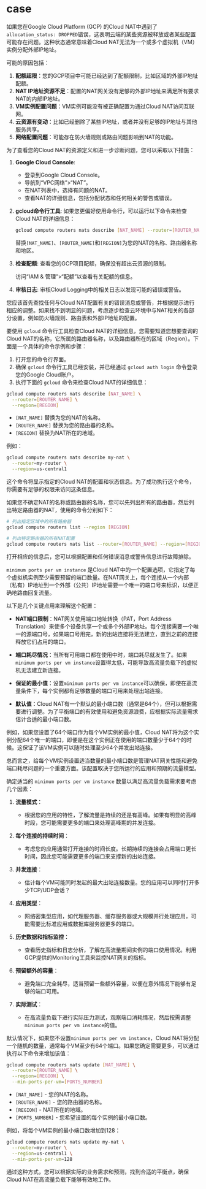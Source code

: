 # case
如果您在Google Cloud Platform (GCP) 的Cloud NAT中遇到了`allocation_status: DROPPED`错误，这表明云端的某些资源被释放或者某些配置可能存在问题。这种状态通常意味着Cloud NAT无法为一个或多个虚拟机（VM）实例分配外部IP地址。

可能的原因包括：

1. **配额超限**：您的GCP项目中可能已经达到了配额限制，比如区域的外部IP地址配额。
2. **NAT IP地址资源不足**：配置的NAT网关没有足够的外部IP地址来满足所有要求NAT的内部IP地址。
3. **VM实例配置问题**：VM实例可能没有被正确配置为通过Cloud NAT访问互联网。
4. **云资源有变动**：比如已经删除了某些IP地址，或者并没有足够的IP地址与其他服务共享。
5. **网络配置问题**：可能存在防火墙规则或路由问题影响到NAT的功能。

为了查看您的Cloud NAT的资源定义和进一步诊断问题，您可以采取以下措施：

1. **Google Cloud Console**:
   - 登录到Google Cloud Console。
   - 导航到“VPC网络”>“NAT”。
   - 在NAT列表中，选择有问题的NAT。
   - 查看NAT的详细信息，包括分配状态和任何相关的警告或错误。

2. **gcloud命令行工具**:
   如果您更偏好使用命令行，可以运行以下命令来检查Cloud NAT的详细信息：

   ```sh
   gcloud compute routers nats describe [NAT_NAME] --router=[ROUTER_NAME] --region=[REGION]
   ```

   替换`[NAT_NAME]`、`[ROUTER_NAME]`和`[REGION]`为您的NAT的名称、路由器名称和地区。

3. **检查配额**:
   查看您的GCP项目配额，确保没有超出云资源的限制。

   访问“IAM & 管理”>“配额”以查看有关配额的信息。

4. **审核日志**:
   审核Cloud Logging中的相关日志以发现可能的错误或警告。

您应该首先查找任何与Cloud NAT配置有关的错误消息或警告，并根据提示进行相应的调整。如果找不到明显的问题，考虑逐步检查云环境中与NAT相关的各部分设置，例如防火墙规则、路由表和外部IP地址的配置。



要使用 `gcloud` 命令行工具检查Cloud NAT的详细信息，您需要知道您想要查询的Cloud NAT的名称，它所属的路由器名称，以及路由器所在的区域（Region）。下面是一个具体的命令示例和步骤：

1. 打开您的命令行界面。
2. 确保 `gcloud` 命令行工具已经安装，并已经通过 `gcloud auth login` 命令登录您的Google Cloud账户。
3. 执行下面的 `gcloud` 命令来检查Cloud NAT的详细信息：

```sh
gcloud compute routers nats describe [NAT_NAME] \
  --router=[ROUTER_NAME] \
  --region=[REGION]
```

- `[NAT_NAME]` 替换为您的NAT的名称。
- `[ROUTER_NAME]` 替换为您的路由器的名称。
- `[REGION]` 替换为NAT所在的地域。

例如：

```sh
gcloud compute routers nats describe my-nat \
  --router=my-router \
  --region=us-central1
```

这个命令将显示指定的Cloud NAT的配置和状态信息。为了成功执行这个命令，你需要有足够的权限来访问这条信息。

如果您不确定NAT的名称或路由器的名称，您可以先列出所有的路由器，然后列出特定路由器的NAT，使用的命令分别如下：

```sh
# 列出指定区域中的所有路由器
gcloud compute routers list --region [REGION]

# 列出特定路由器的所有NAT配置
gcloud compute routers nats list --router=[ROUTER_NAME] --region=[REGION]
```

打开相应的信息后，您可以根据配置和任何错误消息或警告信息进行故障排除。


`minimum ports per vm instance` 是Cloud NAT中的一个配置选项，它指定了每个虚拟机实例至少需要预留的端口数量。在NAT网关上，每个连接从一个内部（私有）IP地址到一个外部（公共）IP地址需要一个唯一的端口号来标识，以便正确地路由回复流量。

以下是几个关键点用来理解这个配置：

- **NAT端口限制**：NAT网关使用端口地址转换（PAT，Port Address Translation）来使多个设备共享一个或多个外部IP地址。每个连接需要一个唯一的源端口号，如果端口号用完，新的出站连接将无法建立，直到之前的连接释放它们占用的端口。

- **端口耗尽情况**：当所有可用端口都在使用中时，端口耗尽就发生了。如果`minimum ports per vm instance`设置得太低，可能导致高流量负载下的虚拟机无法建立新连接。

- **保证的最小值**：设置`minimum ports per vm instance`可以确保，即使在高流量条件下，每个实例都有足够数量的端口可用来处理出站连接。

- **默认值**：Cloud NAT有一个默认的最小端口数（通常是64个），但可以根据需要进行调整。为了平衡端口的有效使用和避免资源浪费，应根据实际流量需求估计合适的最小端口数。

例如，如果您设置了64个端口作为每个VM实例的最小值，Cloud NAT将为这个实例分配64个唯一的端口，即便是在这个实例正在使用的端口数量少于64个的时候。这保证了该VM实例可以随时处理至少64个并发出站连接。

总而言之，给每个VM实例设置适当数量的最小端口数是管理NAT网关性能和避免端口耗尽问题的一个重要方面。该配置取决于您所运行的应用和预期的流量模型。


确定适当的 `minimum ports per vm instance` 数量以满足高流量负载需求要考虑几个因素：

1. **流量模式**：
   - 根据您的应用的特性，了解流量是持续的还是有高峰。如果有明显的高峰时段，您可能需要更多的端口来处理高峰期的并发连接。

2. **每个连接的持续时间**：
   - 考虑您的应用通常打开连接的时间长度。长期持续的连接会占用端口更长时间，因此您可能需要更多的端口来支撑新的出站连接。

3. **并发连接**：
   - 估计每个VM可能同时发起的最大出站连接数量。您的应用可以同时打开多少TCP/UDP会话？

4. **应用类型**：
   - 网络密集型应用，如代理服务器、缓存服务器或大规模并行处理应用，可能需要比标准应用或数据库服务器更多的端口。

5. **历史数据和指标监控**：
   - 查看历史指标和日志分析，了解在高流量期间实例的端口使用情况。利用GCP提供的Monitoring工具来监控NAT网关的指标。

6. **预留额外的容量**：
   - 避免端口完全耗尽，适当预留一些额外容量，以便在意外情况下能够有足够的端口可用。

7. **实际测试**：
   - 在高流量负载下进行实际压力测试，观察端口消耗情况，然后按需调整`minimum ports per vm instance`的值。

默认情况下，如果您不设置`minimum ports per vm instance`，Cloud NAT将分配一个随机的数量，通常每个VM至少有64个端口。如果您确定需要更多，可以通过执行以下命令来增加该值：

```sh
gcloud compute routers nats update [NAT_NAME] \
  --router=[ROUTER_NAME] \
  --region=[REGION] \
  --min-ports-per-vm=[PORTS_NUMBER]
```

- `[NAT_NAME]` - 您的NAT的名称。
- `[ROUTER_NAME]` - 您的路由器的名称。
- `[REGION]` - NAT所在的地域。
- `[PORTS_NUMBER]` - 您希望设置的每个实例的最小端口数。

例如，将每个VM实例的最小端口数增加到128：

```sh
gcloud compute routers nats update my-nat \
  --router=my-router \
  --region=us-central1 \
  --min-ports-per-vm=128
```

通过这种方式，您可以根据实际的业务需求和预测，找到合适的平衡点，确保Cloud NAT在高流量负载下能够有效地工作。